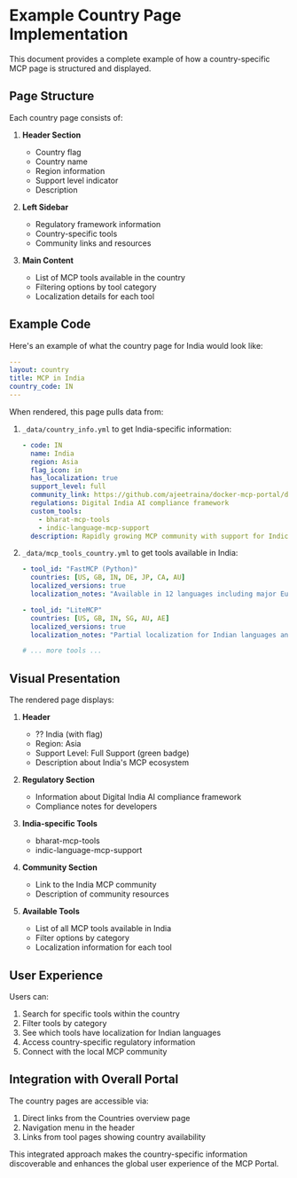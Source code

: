 # Example Country Page Implementation

This document provides a complete example of how a country-specific MCP page is structured and displayed.

## Page Structure

Each country page consists of:

1. **Header Section**
   - Country flag
   - Country name
   - Region information
   - Support level indicator
   - Description

2. **Left Sidebar**
   - Regulatory framework information
   - Country-specific tools
   - Community links and resources

3. **Main Content**
   - List of MCP tools available in the country
   - Filtering options by tool category
   - Localization details for each tool

## Example Code

Here's an example of what the country page for India would look like:

```yaml
---
layout: country
title: MCP in India
country_code: IN
---
```

When rendered, this page pulls data from:

1. `_data/country_info.yml` to get India-specific information:
   ```yaml
   - code: IN
     name: India
     region: Asia
     flag_icon: in
     has_localization: true
     support_level: full
     community_link: https://github.com/ajeetraina/docker-mcp-portal/discussions/india
     regulations: Digital India AI compliance framework
     custom_tools:
       - bharat-mcp-tools
       - indic-language-mcp-support
     description: Rapidly growing MCP community with support for Indic languages and India-specific integrations.
   ```

2. `_data/mcp_tools_country.yml` to get tools available in India:
   ```yaml
   - tool_id: "FastMCP (Python)"
     countries: [US, GB, IN, DE, JP, CA, AU]
     localized_versions: true
     localization_notes: "Available in 12 languages including major European and Asian languages"
   
   - tool_id: "LiteMCP"
     countries: [US, GB, IN, SG, AU, AE]
     localized_versions: true
     localization_notes: "Partial localization for Indian languages and Arabic"
   
   # ... more tools ...
   ```

## Visual Presentation

The rendered page displays:

1. **Header**
   - ?? India (with flag)
   - Region: Asia
   - Support Level: Full Support (green badge)
   - Description about India's MCP ecosystem

2. **Regulatory Section**
   - Information about Digital India AI compliance framework
   - Compliance notes for developers

3. **India-specific Tools**
   - bharat-mcp-tools
   - indic-language-mcp-support

4. **Community Section**
   - Link to the India MCP community
   - Description of community resources

5. **Available Tools**
   - List of all MCP tools available in India
   - Filter options by category
   - Localization information for each tool

## User Experience

Users can:
1. Search for specific tools within the country
2. Filter tools by category
3. See which tools have localization for Indian languages
4. Access country-specific regulatory information
5. Connect with the local MCP community

## Integration with Overall Portal

The country pages are accessible via:
1. Direct links from the Countries overview page
2. Navigation menu in the header
3. Links from tool pages showing country availability

This integrated approach makes the country-specific information discoverable and enhances the global user experience of the MCP Portal.
